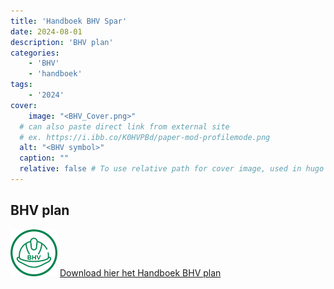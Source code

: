 ```yaml
---
title: 'Handboek BHV Spar'
date: 2024-08-01
description: 'BHV plan'
categories:
    - 'BHV'
    - 'handboek'
tags:
    - '2024'
cover:
    image: "<BHV_Cover.png>"
  # can also paste direct link from external site
  # ex. https://i.ibb.co/K0HVPBd/paper-mod-profilemode.png
  alt: "<BHV symbol>"
  caption: ""
  relative: false # To use relative path for cover image, used in hugo Page-bundles
---
```




## BHV plan
[![Handboek BHV](bhv.png)](pdf/20240801_Handboek_BHV_SPAR.pdf) [Download hier het Handboek BHV plan](pdf/20240801_Handboek_BHV_SPAR.pdf)